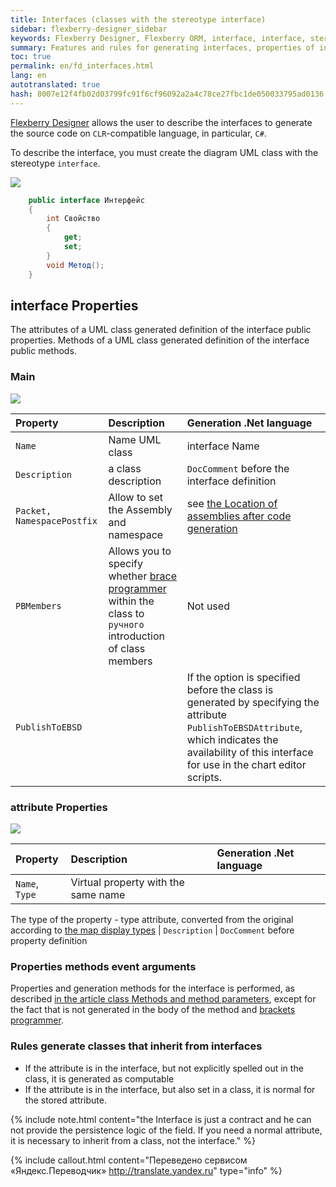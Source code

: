 ```yaml
--- 
title: Interfaces (classes with the stereotype interface) 
sidebar: flexberry-designer_sidebar 
keywords: Flexberry Designer, Flexberry ORM, interface, interface, stereotype, properties, interfaces, generation 
summary: Features and rules for generating interfaces, properties of interfaces 
toc: true 
permalink: en/fd_interfaces.html 
lang: en 
autotranslated: true 
hash: 8007e12f4fb02d03799fc91f6cf96092a2a4c78ce27fbc1de050033795ad0136 
--- 
```


[Flexberry Designer](fd_flexberry-designer.html) allows the user to describe the interfaces to generate the source code on `CLR`-compatible language, in particular, `C#`. 

To describe the interface, you must create the diagram UML class with the stereotype `interface`. 

![](/images/pages/products/flexberry-designer/class-diagram/interface.png) 

```csharp
    public interface Интерфейс
    {
        int Свойство
        {
			get;
			set;
        }
        void Метод();
    }
``` 

## interface Properties 

The attributes of a UML class generated definition of the interface public properties. 
Methods of a UML class generated definition of the interface public methods. 

### Main 

![](/images/pages/products/flexberry-designer/class-diagram/interfaceprop1.jpg) 

Property | Description | Generation .Net language 
:-------------------------|:----------------------------------|:--------------------------------------- 
`Name` | Name UML class | interface Name 
`Description` | a class description | `DocComment` before the interface definition 
`Packet, NamespacePostfix` | Allow to set the Assembly and namespace | see [the Location of assemblies after code generation](fo_location-assembly.html) 
`PBMembers`| Allows you to specify whether [brace programmer](fo_programmer-brackets.html) within the class to `ручного` introduction of class members | Not used 
`PublishToEBSD` | | If the option is specified before the class is generated by specifying the attribute `PublishToEBSDAttribute`, which indicates the availability of this interface for use in the chart editor scripts. 

### attribute Properties 

![](/images/pages/products/flexberry-designer/class-diagram/interfaceprop2.jpg) 

Property | Description | Generation .Net language 
:----------------|:------------------------------|:----------------------------------- 
`Name`, `Type`| Virtual property with the same name 
The type of the property - type attribute, converted from the original according to [the map display types](fd_types-map.html) 
| `Description` | `DocComment` before property definition 

### Properties methods event arguments 

Properties and generation methods for the interface is performed, as described [in the article class Methods and method parameters](fd_methods-parameters.html), except for the fact that is not generated in the body of the method and [brackets programmer](fo_programmer-brackets.html).

### Rules generate classes that inherit from interfaces 

* If the attribute is in the interface, but not explicitly spelled out in the class, it is generated as computable 
* If the attribute is in the interface, but also set in a class, it is normal for the stored attribute. 

{% include note.html content="the Interface is just a contract and he can not provide the persistence logic of the field. If you need a normal attribute, it is necessary to inherit from a class, not the interface." %} 



{% include callout.html content="Переведено сервисом «Яндекс.Переводчик» <http://translate.yandex.ru>" type="info" %}